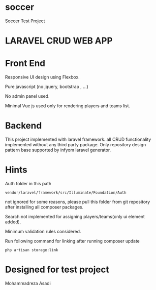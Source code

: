 # soccer
Soccer Test Project

# LARAVEL CRUD WEB APP

# Front End

Responsive UI design using Flexbox.

Pure javascript (no jquery, bootstrap , ...)

No admin panel used.

Minimal Vue js used only for rendering players and teams list.

# Backend

This project implemented with laravel framework.
all CRUD functionality implemented without any third party package.
Only repository design pattern base supported by infyom laravel generator.

# Hints
Auth folder in this path 
````
vendor/laravel/framework/src/Illuminate/Foundation/Auth
````
not ignored for some reasons,
please pull this folder from git repository after installing all composer packages.

Search not implemented for assigning players/teams(only ui element added).

Minimum validation rules considered.

Run following command for linking after running composer update 
```
php artisan storage:link
```

# Designed for test project
Mohammadreza Asadi

